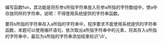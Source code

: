 编写函数fun，其功能是将形参s所指字符串放入形参a所指的字符数组中，使a中存放同样的字符串。说明：不得使用系统提供的字符串函数。

要将s所指的字符串存入a所指的字符串中，程序要求不能使用系统提供的字符串函数，本题可以使用循环语句，依次取出a所指字符串中的元素，将其存入s所指的字符串中，最后为s所指的字符串添加结束标识'\0'。